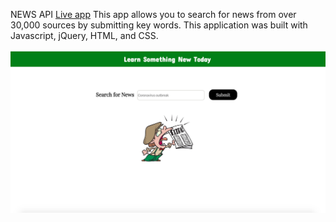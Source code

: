 NEWS API
[Live app](https://ashleyngale.github.io/News-API/)
This app allows you to search for news from over 30,000 sources by submitting key words.
This application was built with Javascript, jQuery, HTML, and CSS.

![](./Website-preview.jpg)

